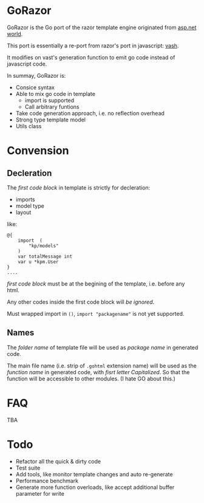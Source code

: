 # GoRazor

GoRazor is the Go port of the razor template engine originated from [asp.net world](http://weblogs.asp.net/scottgu/archive/2010/07/02/introducing-razor.aspx).

This port is essentially a re-port from razor's port in javascript: [vash](https://github.com/kirbysayshi/vash).

It modifies on vast's generation function to emit go code instead of javascript code.

In summay, GoRazor is:

* Consice syntax
* Able to mix go code in template
  * import is supported
  * Call arbitrary funtions
* Take code generation approach, i.e. no reflection overhead
* Strong type template model
* Utils class

# Convension

## Decleration

The *first code block* in template is strictly for decleration:

* imports
* model type
* layout

like:

```
@{
	import  (
		"kp/models"
	)
	var totalMessage int
	var u *kpm.User
}
....
```

*first code block* must be at the begining of the template, i.e. before any html.

Any other codes inside the first code block will *be ignored*.

Must wrapped import in `()`, `import "packagename"` is not yet supported.

## Names

The *folder name* of template file will be used as *package name* in generated code.

The main file name (i.e. strip of `.gohtml` extension name) will be used as the *function name* in generated code, with *fisrt letter Capitalized*. So that the function will be accessible to other modules. (I hate GO about this.)

# FAQ

TBA

# Todo

* Refactor all the quick & dirty code
* Test suite
* Add tools, like monitor template changes and auto re-generate
* Performance benchmark
* Generate more function overloads, like accept additional buffer parameter for write
